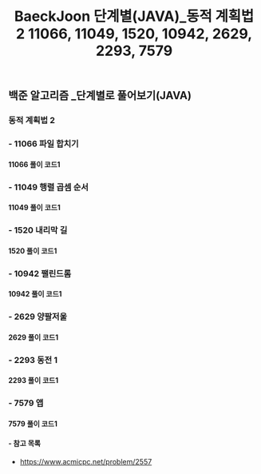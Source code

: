 ﻿---
layout: single
title: "BaeckJoon 단계별(JAVA)_동적 계획법 2 11066, 11049, 1520, 10942, 2629, 2293, 7579"
read_time: true
categories:  
 - BaeckJoon 
tags: 
 - Algorithm
 - BaeckJoon 
last_modified_at: '2021-11-11 23:35:00 +0800'
toc: true
toc_sticky: true
toc_label: 목차
---
## 백준 알고리즘 _단계별로 풀어보기(JAVA)
### 동적 계획법 2
### - 11066 	파일 합치기

#### 11066 풀이 코드1
>
### - 11049 행렬 곱셈 순서

#### 11049 풀이 코드1
>
### - 1520 내리막 길

#### 1520 풀이 코드1
>
### - 10942 팰린드롬

#### 10942 풀이 코드1
>
### - 2629 양팔저울

#### 2629 풀이 코드1
>
### - 2293 동전 1

#### 2293 풀이 코드1
>
### - 7579	앱

#### 7579 풀이 코드1
>
#### - 참고 목록
- https://www.acmicpc.net/problem/2557